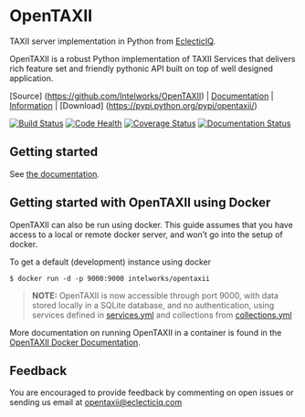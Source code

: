 # OpenTAXII

TAXII server implementation in Python from [EclecticIQ](https://www.eclecticiq.com).

OpenTAXII is a robust Python implementation of TAXII Services that
delivers rich feature set and friendly pythonic API built on top of well
designed application.

[Source] (https://github.com/Intelworks/OpenTAXII) | [Documentation](http://opentaxii.readthedocs.org) | [Information](http://www.eclecticiq.com) | [Download] (https://pypi.python.org/pypi/opentaxii/)


[![Build Status](https://travis-ci.org/Intelworks/OpenTAXII.svg?branch=move_docs)](https://travis-ci.org/Intelworks/OpenTAXII)
[![Code Health](https://landscape.io/github/Intelworks/OpenTAXII/master/landscape.svg?style=flat)](https://landscape.io/github/Intelworks/OpenTAXII/master)
[![Coverage Status](https://coveralls.io/repos/Intelworks/OpenTAXII/badge.svg)](https://coveralls.io/r/Intelworks/OpenTAXII)
[![Documentation Status](https://readthedocs.org/projects/opentaxii/badge/?version=latest)](https://readthedocs.org/projects/opentaxii/)


## Getting started
See [the documentation](https://opentaxii.readthedocs.org/en/latest/installation.html).

## Getting started with OpenTAXII using Docker

OpenTAXII can also be run using docker. This guide assumes that you have
access to a local or remote docker server, and won’t go into the setup
of docker.

To get a default (development) instance using docker

``` {.sourceCode .shell}
$ docker run -d -p 9000:9000 intelworks/opentaxii
```

> **NOTE:**
> OpenTAXII is now accessible through port 9000, with data stored
> locally in a SQLite database, and no authentication, using services defined
> in [services.yml](https://raw.githubusercontent.com/Intelworks/OpenTAXII/master/examples/services.yml) 
> and collections from [collections.yml](https://raw.githubusercontent.com/Intelworks/OpenTAXII/master/examples/collections.yml)

More documentation on running OpenTAXII in a container is found in the [OpenTAXII Docker Documentation](http://opentaxii.readthedocs.org/en/latest/docker.html).

## Feedback

You are encouraged to provide feedback by commenting on open issues or
sending us email at <opentaxii@eclecticiq.com>

